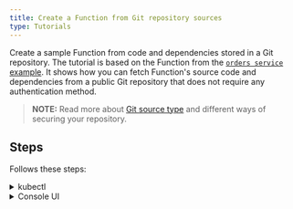 ```yaml
---
title: Create a Function from Git repository sources
type: Tutorials
---
```


Create a sample Function from code and dependencies stored in a Git repository. The tutorial is based on the Function from the [`orders service` example](https://github.com/kyma-project/examples/tree/master/orders-service). It shows how you can fetch Function's source code and dependencies from a public Git repository that does not require any authentication method.

> **NOTE:** Read more about [Git source type](#details-git-source-type) and different ways of securing your repository.

## Steps

Follows these steps:

<div tabs name="steps" group="create-function">
  <details>
  <summary label="kubectl">
  kubectl
  </summary>

1. Export these variables:

    ```bash
    export NAME={FUNCTION_NAME}
    export NAMESPACE={FUNCTION_NAMESPACE}
    ```

    If you use a secured repository, you must first create a Secret with basic authentication to this repository in the same Namespace as the Function:

    ```yaml
    cat <<EOF | kubectl apply -f -
    apiVersion: v1
    kind: Secret
    metadata:
      name: git-creds-basic
      namespace: $NAMESPACE
    type: Opaque
    data:
      username: {USERNAME}
      password: {PASSWORD}
    EOF
    ```

    >**NOTE:** Read also about other [supported authentication methods](#details-git-source-type).

2. Create a [GitRepository CR](#custom-resource-git-repository) that specifies the Git repository metadata:

    ```yaml
    cat <<EOF | kubectl apply -f -
    apiVersion: serverless.kyma-project.io/v1alpha1
    kind: GitRepository
    metadata:
      name: $NAME
      namespace: $NAMESPACE
    spec:
      url: "https://github.com/kyma-project/examples.git"
    EOF
    ```

    >**NOTE:** If you use a secured repository, add the **auth** object with the **type** and **secretName** fields to the spec.

3. Create a Function CR that specifies the Function's logic and points to the directory with code and dependencies in the given repository.

    ```yaml
    cat <<EOF | kubectl apply -f -
    apiVersion: serverless.kyma-project.io/v1alpha1
    kind: Function
    metadata:
      name: $NAME
      namespace: $NAMESPACE
    spec:
      type: git
      runtime: nodejs12
      source: $NAME
      reference: master
      baseDir: orders-service/function
    EOF
    ```

    >**NOTE:** See this [Function's code and dependencies](https://github.com/kyma-project/examples/tree/master/orders-service/function).

4. Check if your Function was created and all conditions are set to `True`:

    ```bash
    kubectl get functions $NAME -n $NAMESPACE
    ```

    You should get a result similar to the following example:

    ```bash
    NAME            CONFIGURED   BUILT     RUNNING   RUNTIME    VERSION   AGE
    test-function   True         True      True      nodejs12   1         96s
    ```

    </details>
    <details>
    <summary label="console-ui">
    Console UI
    </summary>

1. Create a Namespace or select one from the drop-down list in the top navigation panel.

  If you use a secured repository, you must first create a Secret with basic authentication to this repository in the same Namespace as the Function. To do that, follow these sub-steps: 

  a. On your machine, create this YAML file with the Secret definition:

  ```yaml
  apiVersion: v1
  kind: Secret
  metadata:
    name: git-creds-basic
  type: Opaque
  data:
    username: {USERNAME}
    password: {PASSWORD}
  ```

  >**NOTE:** Read also about other [supported authentication methods](#details-git-source-type).

  b. Go to your Namespace view and select **Deploy new resource**.

  c. Locate the YAML file with the Secret and select **Deploy**.

2. Go to the **Functions** view in the left navigation panel and select the **Repositories** tab.

3. Select **Connect Repository**, fill in the **Url** field with `https://github.com/kyma-project/examples.git`, and confirm by selecting **Connect**.

    >**NOTE:** If you want to connect the secured repository with basic authentication, change the **Authorization** field from `Public` to `Basic` and fill in the required fields.

4. Go to the **Functions** tab and select **Create Function**.

5. In the pop-up box, change `Source Type` to `From Repository`, select created Repository's name, fill in the `Reference` field with `master` and `Base Directory` field with `orders-service/function` values, and select **Create** to confirm changes.

    The pop-up box closes and the message appears on the screen after a while, confirming that the Function was created.
    Make sure that new Function has the `RUNNING` status in the list of all Functions under the **Functions** view.

    </details>
</div>

